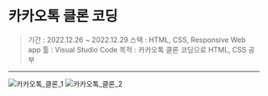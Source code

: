 # 카카오톡 클론 코딩
>기간 : 2022.12.26 ~ 2022.12.29
>스택 : HTML, CSS, Responsive Web app
>툴 : Visual Studio Code
>목적 : 카카오톡 클론 코딩으로 HTML, CSS 공부
---
![카카오톡_클론_1](https://user-images.githubusercontent.com/57612261/221523953-caf577e2-cdf4-4c18-9d3d-76f910cfb139.jpg)
![카카오톡_클론_2](https://user-images.githubusercontent.com/57612261/221524047-427723c0-43b0-4941-b99c-142f5cd1306d.jpg)

